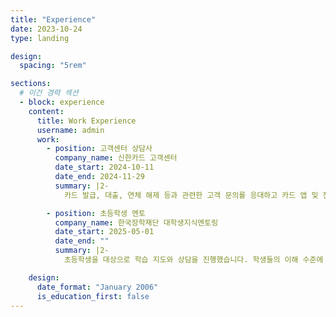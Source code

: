 ```yaml
---
title: "Experience"
date: 2023-10-24
type: landing

design:
  spacing: "5rem"

sections:
  # 이건 경력 섹션
  - block: experience
    content:
      title: Work Experience
      username: admin
      work:
        - position: 고객센터 상담사
          company_name: 신한카드 고객센터
          date_start: 2024-10-11
          date_end: 2024-11-29
          summary: |2-
            카드 발급, 대출, 연체 해제 등과 관련한 고객 문의를 응대하고 카드 앱 및 전산 시스템을 통해 계정 관리 업무를 지원했습니다. 다양한 고객 상황을 접하며 **실제 금융 서비스의 흐름과 사용자 요구**를 이해했습니다.

        - position: 초등학생 멘토
          company_name: 한국장학재단 대학생지식멘토링
          date_start: 2025-05-01
          date_end: ""
          summary: |2-
            초등학생을 대상으로 학습 지도와 상담을 진행했습니다. 학생들의 이해 수준에 맞춰 설명 방식을 조정하며, **체계적인 학습 방향을 설계하고 쉽게 전달하는 방법**을 익혔습니다.

    design:
      date_format: "January 2006"
      is_education_first: false
---
```

